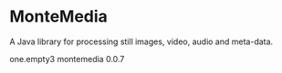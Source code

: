 # MonteMedia
A Java library for processing still images, video, audio and meta-data.

<dependency>
    <groupId>one.empty3</groupId>
    <artifactId>montemedia</artifactId>
    <version>0.0.7</version>
 </dependency>
